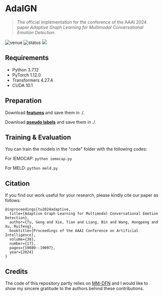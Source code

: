# AdaIGN

> The official implementation for the conference of the AAAI 2024 paper *Adaptive Graph Learning for Multimodal Conversational Emotion Detection*.

<img src="https://img.shields.io/badge/Venue-AAAI--24-blue" alt="venue"/> <img src="https://img.shields.io/badge/Status-Accepted-success" alt="status"/> <img src="https://img.shields.io/badge/Issues-Welcome-red">

## Requirements
* Python 3.7.12
* PyTorch 1.12.0
* Transformers 4.27.4
* CUDA 10.1

## Preparation
Download [**features**](https://drive.google.com/file/d/1oUa1RMJvj8F-YOdG9Rlovi94jI_UDPIw/view?usp=drive_link) and save them in ./.

Download [**pseudo labels**](https://drive.google.com/file/d/1WrwtlWIVY_eziDYbDnm0cd6u7JouqZPB/view?usp=drive_link) and save them in ./.

## Training & Evaluation
You can train the models in the "code" folder with the following codes:

For IEMOCAP: ```python iemocap.py```

For MELD: ```python meld.py```

## Citation
If you find our work useful for your research, please kindly cite our paper as follows:

```
@inproceedings{tu2024adaptive,
  title={Adaptive Graph Learning for Multimodal Conversational Emotion Detection},
  author={Tu, Geng and Xie, Tian and Liang, Bin and Wang, Hongpeng and Xu, Ruifeng},
  booktitle={Proceedings of the AAAI Conference on Artificial Intelligence},
  volume={38},
  number={17},
  pages={19089--19097},
  year={2024}
}
```

## Credits
The code of this repository partly relies on [MM-DFN](https://github.com/zerohd4869/MM-DFN) and I would like to show my sincere gratitude to the authors behind these contributions.

